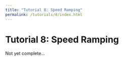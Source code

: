```yaml
---
title: "Tutorial 8: Speed Ramping"
permalink: /tutorials/8/index.html
---
```

# Tutorial 8: Speed Ramping

Not yet complete...
